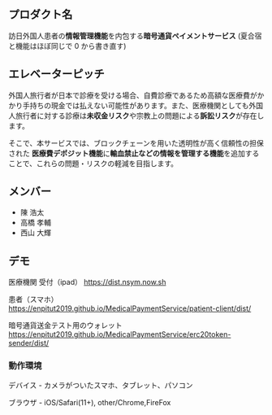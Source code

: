 ## プロダクト名

訪日外国人患者の**情報管理機能**を内包する**暗号通貨ペイメントサービス**
(夏合宿と機能はほぼ同じで 0 から書き直す)

## エレベーターピッチ

外国人旅行者が日本で診療を受ける場合、自費診療であるため高額な医療費がかかり手持ちの現金では払えない可能性があります。また、医療機関としても外国人旅行者に対する診療は**未収金リスク**や宗教上の問題による**訴訟リスク**が存在します。

そこで、本サービスでは、ブロックチェーンを用いた透明性が高く信頼性の担保された
**医療費デポジット機能**に**輸血禁止などの情報を管理する機能**を追加することで、これらの問題・リスクの軽減を目指します。

## メンバー

-   陳 浩太
-   高橋 孝輔
-   西山 大輝

## デモ

医療機関 受付（ipad） https://dist.nsym.now.sh

患者（スマホ） https://enpitut2019.github.io/MedicalPaymentService/patient-client/dist/

暗号通貨送金テスト用のウォレット https://enpitut2019.github.io/MedicalPaymentService/erc20token-sender/dist/

### 動作環境

デバイス - カメラがついたスマホ、タブレット、パソコン

ブラウザ - iOS/Safari(11+), other/Chrome,FireFox
